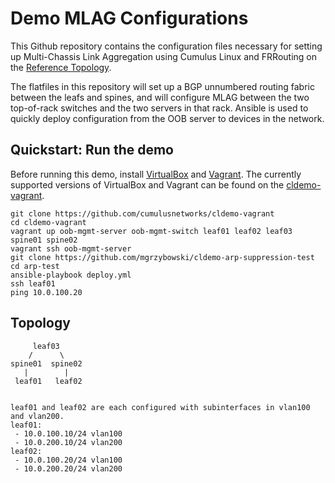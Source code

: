 Demo MLAG Configurations
========================
This Github repository contains the configuration files necessary for setting
up Multi-Chassis Link Aggregation using Cumulus Linux and FRRouting on the [Reference Topology](http://github.com/cumulusnetworks/cldemo-vagrant).

The flatfiles in this repository will set up a BGP unnumbered routing fabric
between the leafs and spines, and will configure MLAG between the two
top-of-rack switches and the two servers in that rack. Ansible is used to
quickly deploy configuration from the OOB server to devices in the network.

Quickstart: Run the demo
------------------------
Before running this demo, install [VirtualBox](https://www.virtualbox.org/wiki/Download_Old_Builds) and [Vagrant](https://releases.hashicorp.com/vagrant/). The currently supported versions of VirtualBox and Vagrant can be found on the [cldemo-vagrant](https://github.com/cumulusnetworks/cldemo-vagrant).

    git clone https://github.com/cumulusnetworks/cldemo-vagrant
    cd cldemo-vagrant
    vagrant up oob-mgmt-server oob-mgmt-switch leaf01 leaf02 leaf03 spine01 spine02 
    vagrant ssh oob-mgmt-server
    git clone https://github.com/mgrzybowski/cldemo-arp-suppression-test
    cd arp-test
    ansible-playbook deploy.yml
    ssh leaf01
    ping 10.0.100.20



Topology
------------------------

         leaf03
        /      \
    spine01  spine02
       |        |
     leaf01   leaf02


    leaf01 and leaf02 are each configured with subinterfaces in vlan100 and vlan200.
    leaf01:
     - 10.0.100.10/24 vlan100
     - 10.0.200.10/24 vlan200
    leaf02:
     - 10.0.100.20/24 vlan100
     - 10.0.200.20/24 vlan200

